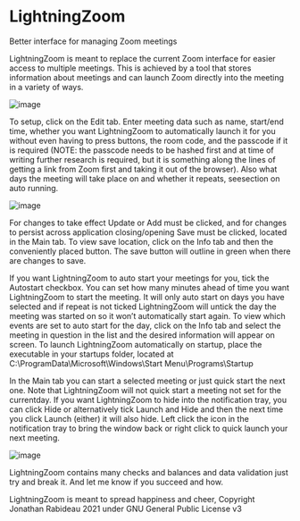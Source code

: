 # LightningZoom
Better interface for managing Zoom meetings

LightningZoom is meant to replace the current Zoom interface for easier access to multiple meetings. This is achieved by a tool that stores information about meetings and can launch Zoom directly into the meeting in a variety of ways.

![image](https://user-images.githubusercontent.com/81046437/111885044-c2702e00-899b-11eb-8713-f096f4e1a65a.png)

To setup, click on the Edit tab. Enter meeting data such as name, start/end time, whether you want LightningZoom to automatically launch it for you without even having to press buttons, the room code, and the passcode if it is required (NOTE: the passcode needs to be hashed first and at time of writing further research is required, but it is something along the lines of getting a link from Zoom first and taking it out of the browser). Also what days the meeting will take place on and whether it repeats, seesection on auto running.

![image](https://user-images.githubusercontent.com/81046437/111885775-4c21fa80-89a0-11eb-90b0-ab76624ee0ec.png)

For changes to take effect Update or Add must be clicked, and for changes to persist across application closing/opening Save must be clicked, located in the Main tab. To view save location, click on the Info tab and then the conveniently placed button. The save button will outline in green when there are changes to save.

If you want LightningZoom to auto start your meetings for you, tick the Autostart checkbox. You can set how many minutes ahead of time you want LightningZoom to start the meeting. It will only auto start on days you have selected and if repeat is not ticked LightningZoom will untick the day the meeting was started on so it won’t automatically start again. To view which events are set to auto start for the day, click on the Info tab and select the meeting in question in the list and the desired information will appear on screen. To launch LightningZoom automatically on startup, place the executable in your startups folder, located at C:\ProgramData\Microsoft\Windows\Start Menu\Programs\Startup

In the Main tab you can start a selected meeting or just quick start the next one. Note that LightningZoom will not quick start a meeting not set for the currentday. If you want LightningZoom to hide into the notification tray, you can click Hide or alternatively tick Launch and Hide and then the next time you click Launch (either) it will also hide. Left click the icon in the notification tray to bring the window back or right click to quick launch your next meeting.

![image](https://user-images.githubusercontent.com/81046437/111885119-1b3fc680-899c-11eb-9440-f7741f449615.png)

LightningZoom contains many checks and balances and data validation just try and break it. And let me know if you succeed and how.

LightningZoom is meant to spread happiness and cheer, Copyright Jonathan Rabideau 2021 under GNU General Public License v3
